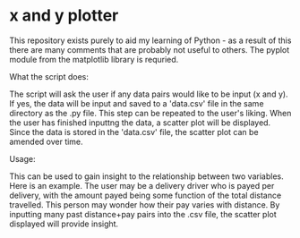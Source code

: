 # x and y plotter

This repository exists purely to aid my learning of Python - as a result of this there are many comments that are probably not useful to others. The pyplot module from the matplotlib library is requried.

What the script does:

The script will ask the user if any data pairs would like to be input (x and y). If yes, the data will be input and saved to a 'data.csv' file in the same directory as the .py file. This step can be repeated to the user's liking. When the user has finished inputtng the data, a scatter plot will be displayed. Since the data is stored in the 'data.csv' file, the scatter plot can be amended over time.

Usage:

This can be used to gain insight to the relationship between two variables. Here is an example. The user may be a delivery driver who is payed per delivery, with the amount payed being some function of the total distance travelled. This person may wonder how their pay varies with distance. By inputting many past distance+pay pairs into the .csv file, the scatter plot displayed will provide insight.



